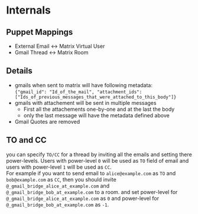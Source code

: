 # Internals
## Puppet Mappings
- External Email <-> Matrix Virtual User
- Gmail Thread <-> Matrix Room

## Details
- gmails when sent to matrix will have following metadata:  
	`{"gmail_id": "Id_of_the_mail", "attachment_ids": ["Ids_of_previous_messages_that_were_attached_to_this_body"]}`
- gmails with attachement will be sent in multiple messages  
	- First all the attachements one-by-one and at the last the body  
	- only the last message will have the metadata defined above
- Gmail Quotes are removed


## TO and CC
you can specify `TO/CC` for a thread by inviting all the emails and setting there power-levels.
Users with power-level `0` will be used as `TO` field of email and users with power-level `1` will
be used as `CC`.  
For example if you want to send email to `alice@example.com` as `TO` and `bob@example.com` as `CC`,
then you should invite `@_gmail_bridge_alice_at_example.com` and `@_gmail_bridge_bob_at_example.com` to a room. and set power-level for `@_gmail_bridge_alice_at_example.com` as `0` and power-level for `@_gmail_bridge_bob_at_example.com` as `-1`.  

